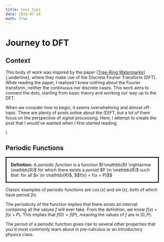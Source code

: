 ```yaml
---
title: test_typ1
date: 2024-07-18
math: True
---
```


# Journey to DFT

## Context 

This body of work was inspired by the paper [[Tree-Ring
Watermarks](https://arxiv.org/abs/2305.20030)]{.underline}, where they
make use of the Discrete Fourier Transform (DFT). While reading the
paper, I realized I knew nothing about the Fourier transform, neither
the continuous nor discrete cases. This work aims to connect the dots,
starting from basic theory and working our way up to the DFT.

When we consider how to begin, it seems overwhelming and almost
off-topic. There are plenty of posts online about the (D)FT, but a lot
of them focus on the perspective of *signal processing*. Here, I attempt
to create the post that I would've wanted when I first started reading.

\

## Periodic Functions

<div style="border: solid; padding: 1em;">
    <b>Definition:</b> A <i>periodic function</i> is a function
    $f:\mathbb{R} \rightarrow \mathbb{R}$ for which there exists a <i>period</i>
    $P \in \mathbb{R}$ such that: for all $x \in \mathbb{R}$,
    $$f(x) = f(x + P)$$
</div>

Classic examples of periodic functions are $\cos(x)$ and $\sin(x)$, both
of which have period $2\pi$.

The periodicity of the function implies that there exists an interval
containing all the values $f$ will ever take. From the definition, we
know $f(x) = f(x + P)$. This implies that $f(0) = f(P)$, meaning the
values of $f$ are in $\lbrack 0,P)$.

The period of a periodic function gives rise to several other properties
that you'd most commonly learn about in pre-calculus or an introductory
physics class.
